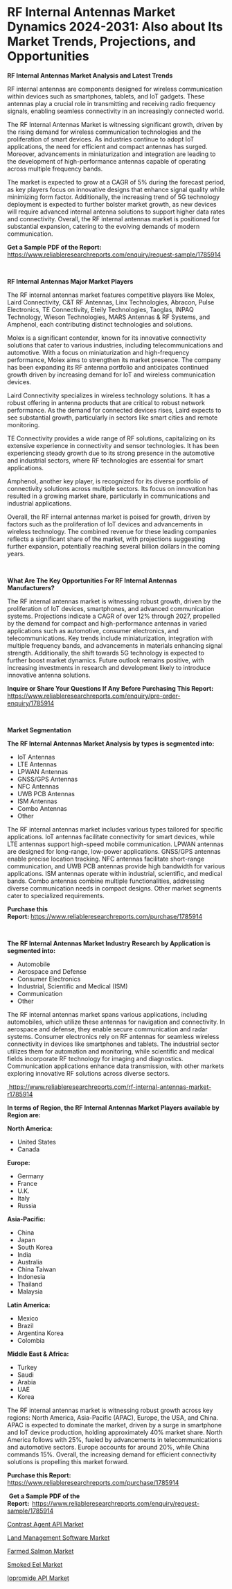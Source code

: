 <p><h1>RF Internal Antennas Market Dynamics 2024-2031: Also about Its Market Trends, Projections, and Opportunities</h1></p><p><strong>RF Internal Antennas Market Analysis and Latest Trends</strong></p>
<p><p>RF internal antennas are components designed for wireless communication within devices such as smartphones, tablets, and IoT gadgets. These antennas play a crucial role in transmitting and receiving radio frequency signals, enabling seamless connectivity in an increasingly connected world. </p><p>The RF Internal Antennas Market is witnessing significant growth, driven by the rising demand for wireless communication technologies and the proliferation of smart devices. As industries continue to adopt IoT applications, the need for efficient and compact antennas has surged. Moreover, advancements in miniaturization and integration are leading to the development of high-performance antennas capable of operating across multiple frequency bands.</p><p>The market is expected to grow at a CAGR of 5% during the forecast period, as key players focus on innovative designs that enhance signal quality while minimizing form factor. Additionally, the increasing trend of 5G technology deployment is expected to further bolster market growth, as new devices will require advanced internal antenna solutions to support higher data rates and connectivity. Overall, the RF internal antennas market is positioned for substantial expansion, catering to the evolving demands of modern communication.</p></p>
<p><strong>Get a Sample PDF of the Report:&nbsp;</strong> <a href="https://www.reliableresearchreports.com/enquiry/request-sample/1785914?utm_campaign=3&utm_medium=2&utm_source=Github&utm_content=ia&utm_term=09102024&utm_id=rf-internal-antennas">https://www.reliableresearchreports.com/enquiry/request-sample/1785914</a></p>
<p>&nbsp;</p>
<p><strong>RF Internal Antennas Major Market Players</strong></p>
<p><p>The RF internal antennas market features competitive players like Molex, Laird Connectivity, C&T RF Antennas, Linx Technologies, Abracon, Pulse Electronics, TE Connectivity, Eteily Technologies, Taoglas, INPAQ Technology, Wieson Technologies, MARS Antennas & RF Systems, and Amphenol, each contributing distinct technologies and solutions.</p><p>Molex is a significant contender, known for its innovative connectivity solutions that cater to various industries, including telecommunications and automotive. With a focus on miniaturization and high-frequency performance, Molex aims to strengthen its market presence. The company has been expanding its RF antenna portfolio and anticipates continued growth driven by increasing demand for IoT and wireless communication devices.</p><p>Laird Connectivity specializes in wireless technology solutions. It has a robust offering in antenna products that are critical to robust network performance. As the demand for connected devices rises, Laird expects to see substantial growth, particularly in sectors like smart cities and remote monitoring.</p><p>TE Connectivity provides a wide range of RF solutions, capitalizing on its extensive experience in connectivity and sensor technologies. It has been experiencing steady growth due to its strong presence in the automotive and industrial sectors, where RF technologies are essential for smart applications.</p><p>Amphenol, another key player, is recognized for its diverse portfolio of connectivity solutions across multiple sectors. Its focus on innovation has resulted in a growing market share, particularly in communications and industrial applications.</p><p>Overall, the RF internal antennas market is poised for growth, driven by factors such as the proliferation of IoT devices and advancements in wireless technology. The combined revenue for these leading companies reflects a significant share of the market, with projections suggesting further expansion, potentially reaching several billion dollars in the coming years.</p></p>
<p>&nbsp;</p>
<p><strong>What Are The Key Opportunities For RF Internal Antennas Manufacturers?</strong></p>
<p><p>The RF internal antennas market is witnessing robust growth, driven by the proliferation of IoT devices, smartphones, and advanced communication systems. Projections indicate a CAGR of over 12% through 2027, propelled by the demand for compact and high-performance antennas in varied applications such as automotive, consumer electronics, and telecommunications. Key trends include miniaturization, integration with multiple frequency bands, and advancements in materials enhancing signal strength. Additionally, the shift towards 5G technology is expected to further boost market dynamics. Future outlook remains positive, with increasing investments in research and development likely to introduce innovative antenna solutions.</p></p>
<p><strong>Inquire or Share Your Questions If Any Before Purchasing This Report:</strong> <a href="https://www.reliableresearchreports.com/enquiry/pre-order-enquiry/1785914?utm_campaign=3&utm_medium=2&utm_source=Github&utm_content=ia&utm_term=09102024&utm_id=rf-internal-antennas">https://www.reliableresearchreports.com/enquiry/pre-order-enquiry/1785914</a></p>
<p>&nbsp;</p>
<p><strong>Market Segmentation</strong></p>
<p><strong>The RF Internal Antennas Market Analysis by types is segmented into:</strong></p>
<p><ul><li>IoT Antennas</li><li>LTE Antennas</li><li>LPWAN Antennas</li><li>GNSS/GPS Antennas</li><li>NFC Antennas</li><li>UWB PCB Antennas</li><li>ISM Antennas</li><li>Combo Antennas</li><li>Other</li></ul></p>
<p><p>The RF internal antennas market includes various types tailored for specific applications. IoT antennas facilitate connectivity for smart devices, while LTE antennas support high-speed mobile communication. LPWAN antennas are designed for long-range, low-power applications. GNSS/GPS antennas enable precise location tracking. NFC antennas facilitate short-range communication, and UWB PCB antennas provide high bandwidth for various applications. ISM antennas operate within industrial, scientific, and medical bands. Combo antennas combine multiple functionalities, addressing diverse communication needs in compact designs. Other market segments cater to specialized requirements.</p></p>
<p><strong>Purchase this Report:&nbsp;</strong><a href="https://www.reliableresearchreports.com/purchase/1785914?utm_campaign=3&utm_medium=2&utm_source=Github&utm_content=ia&utm_term=09102024&utm_id=rf-internal-antennas">https://www.reliableresearchreports.com/purchase/1785914</a></p>
<p>&nbsp;</p>
<p><strong>The RF Internal Antennas Market Industry Research by Application is segmented into:</strong></p>
<p><ul><li>Automobile</li><li>Aerospace and Defense</li><li>Consumer Electronics</li><li>Industrial, Scientific and Medical (ISM)</li><li>Communication</li><li>Other</li></ul></p>
<p><p>The RF internal antennas market spans various applications, including automobiles, which utilize these antennas for navigation and connectivity. In aerospace and defense, they enable secure communication and radar systems. Consumer electronics rely on RF antennas for seamless wireless connectivity in devices like smartphones and tablets. The industrial sector utilizes them for automation and monitoring, while scientific and medical fields incorporate RF technology for imaging and diagnostics. Communication applications enhance data transmission, with other markets exploring innovative RF solutions across diverse sectors.</p></p>
<p><a href="https://www.reliableresearchreports.com/rf-internal-antennas-market-r1785914?utm_campaign=3&utm_medium=2&utm_source=Github&utm_content=ia&utm_term=09102024&utm_id=rf-internal-antennas">&nbsp;https://www.reliableresearchreports.com/rf-internal-antennas-market-r1785914</a></p>
<p><strong>In terms of Region, the RF Internal Antennas Market Players available by Region are:</strong></p>
<p>
    <p> <strong> North America: </strong>
        <ul>
            <li>United States</li>
            <li>Canada</li>
        </ul>
        </p> 
    <p> <strong> Europe: </strong>
        <ul>
            <li>Germany</li>
            <li>France</li>
            <li>U.K.</li>
            <li>Italy</li>
            <li>Russia</li>
        </ul>
        </p> 
    <p> <strong> Asia-Pacific: </strong>
        <ul>
            <li>China</li>
            <li>Japan</li>
            <li>South Korea</li>
            <li>India</li>
            <li>Australia</li>
            <li>China Taiwan</li>
            <li>Indonesia</li>
            <li>Thailand</li>
            <li>Malaysia</li>
        </ul>
        </p> 
    <p> <strong> Latin America: </strong>
        <ul>
            <li>Mexico</li>
            <li>Brazil</li>
            <li>Argentina Korea</li>
            <li>Colombia</li>
        </ul>
        </p> 
    <p> <strong> Middle East & Africa: </strong>
        <ul>
            <li>Turkey</li>
            <li>Saudi</li>
            <li>Arabia</li>
            <li>UAE</li>
            <li>Korea</li>
        </ul>
    </p>
    </p>
<p><p>The RF internal antennas market is witnessing robust growth across key regions: North America, Asia-Pacific (APAC), Europe, the USA, and China. APAC is expected to dominate the market, driven by a surge in smartphone and IoT device production, holding approximately 40% market share. North America follows with 25%, fueled by advancements in telecommunications and automotive sectors. Europe accounts for around 20%, while China commands 15%. Overall, the increasing demand for efficient connectivity solutions is propelling this market forward.</p></p>
<p><strong>Purchase this Report: </strong><a href="https://www.reliableresearchreports.com/purchase/1785914?utm_campaign=3&utm_medium=2&utm_source=Github&utm_content=ia&utm_term=09102024&utm_id=rf-internal-antennas">https://www.reliableresearchreports.com/purchase/1785914</a></p>
<p>&nbsp;<strong>Get a Sample PDF of the Report:&nbsp;&nbsp;</strong><a href="https://www.reliableresearchreports.com/enquiry/request-sample/1785914?utm_campaign=3&utm_medium=2&utm_source=Github&utm_content=ia&utm_term=09102024&utm_id=rf-internal-antennas">https://www.reliableresearchreports.com/enquiry/request-sample/1785914</a></p>
<p><strong></strong></p>
<p><p><a href="https://github.com/lambertr3e8v/Market-Research-Report-List-1/blob/main/contrast-agent-api-market.md?utm_campaign=3&utm_medium=2&utm_source=Github&utm_content=ia&utm_term=09102024&utm_id=rf-internal-antennas">Contrast Agent API Market</a></p><p><a href="https://www.linkedin.com/pulse/land-management-software-market-outlook-current-assessment-7t53e?utm_campaign=3&utm_medium=2&utm_source=Github&utm_content=ia&utm_term=09102024&utm_id=rf-internal-antennas">Land Management Software Market</a></p><p><a href="https://issuu.com/reportprime-2/docs/farmed-salmon-market-size-2030.pptx_19211bac69b5ae?utm_campaign=3&utm_medium=2&utm_source=Github&utm_content=ia&utm_term=09102024&utm_id=rf-internal-antennas">Farmed Salmon Market</a></p><p><a href="https://issuu.com/reportprime-2/docs/smoked-eel-market-size-2030.pptx_6363a4cfa07c2e?utm_campaign=3&utm_medium=2&utm_source=Github&utm_content=ia&utm_term=09102024&utm_id=rf-internal-antennas">Smoked Eel Market</a></p><p><a href="https://github.com/CarolynWatkins697/Market-Research-Report-List-1/blob/main/iopromide-api-market.md?utm_campaign=3&utm_medium=2&utm_source=Github&utm_content=ia&utm_term=09102024&utm_id=rf-internal-antennas">Iopromide API Market</a></p></p>